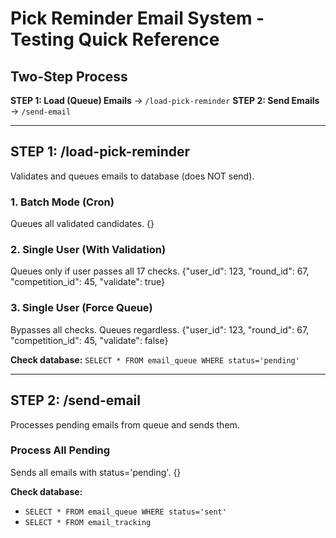 # Pick Reminder Email System - Testing Quick Reference

## Two-Step Process

**STEP 1: Load (Queue) Emails** → `/load-pick-reminder`
**STEP 2: Send Emails** → `/send-email`

---

## STEP 1: /load-pick-reminder

Validates and queues emails to database (does NOT send).

### 1. Batch Mode (Cron)
Queues all validated candidates.
{}

### 2. Single User (With Validation)
Queues only if user passes all 17 checks.
{"user_id": 123, "round_id": 67, "competition_id": 45, "validate": true}

### 3. Single User (Force Queue)
Bypasses all checks. Queues regardless.
{"user_id": 123, "round_id": 67, "competition_id": 45, "validate": false}

**Check database:** `SELECT * FROM email_queue WHERE status='pending'`

---

## STEP 2: /send-email

Processes pending emails from queue and sends them.

### Process All Pending
Sends all emails with status='pending'.
{}

**Check database:**
- `SELECT * FROM email_queue WHERE status='sent'`
- `SELECT * FROM email_tracking`

